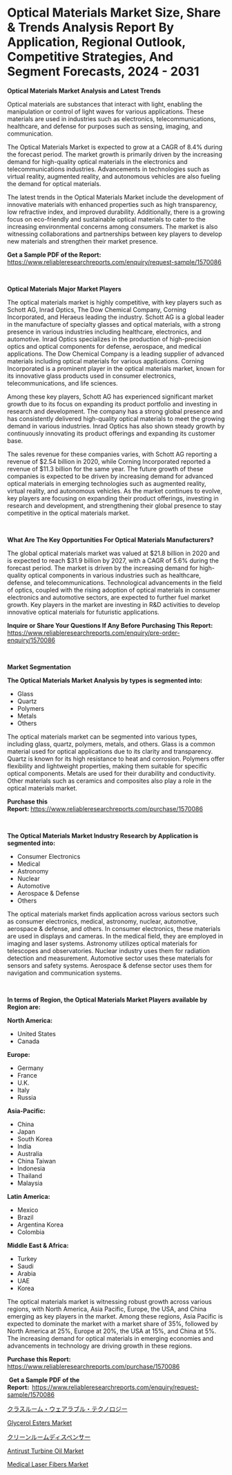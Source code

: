<p><h1>Optical Materials Market Size, Share & Trends Analysis Report By Application, Regional Outlook, Competitive Strategies, And Segment Forecasts, 2024 - 2031</h1></p><p><strong>Optical Materials Market Analysis and Latest Trends</strong></p>
<p><p>Optical materials are substances that interact with light, enabling the manipulation or control of light waves for various applications. These materials are used in industries such as electronics, telecommunications, healthcare, and defense for purposes such as sensing, imaging, and communication.</p><p>The Optical Materials Market is expected to grow at a CAGR of 8.4% during the forecast period. The market growth is primarily driven by the increasing demand for high-quality optical materials in the electronics and telecommunications industries. Advancements in technologies such as virtual reality, augmented reality, and autonomous vehicles are also fueling the demand for optical materials.</p><p>The latest trends in the Optical Materials Market include the development of innovative materials with enhanced properties such as high transparency, low refractive index, and improved durability. Additionally, there is a growing focus on eco-friendly and sustainable optical materials to cater to the increasing environmental concerns among consumers. The market is also witnessing collaborations and partnerships between key players to develop new materials and strengthen their market presence.</p></p>
<p><strong>Get a Sample PDF of the Report:&nbsp;</strong> <a href="https://www.reliableresearchreports.com/enquiry/request-sample/1570086">https://www.reliableresearchreports.com/enquiry/request-sample/1570086</a></p>
<p>&nbsp;</p>
<p><strong>Optical Materials Major Market Players</strong></p>
<p><p>The optical materials market is highly competitive, with key players such as Schott AG, Inrad Optics, The Dow Chemical Company, Corning Incorporated, and Heraeus leading the industry. Schott AG is a global leader in the manufacture of specialty glasses and optical materials, with a strong presence in various industries including healthcare, electronics, and automotive. Inrad Optics specializes in the production of high-precision optics and optical components for defense, aerospace, and medical applications. The Dow Chemical Company is a leading supplier of advanced materials including optical materials for various applications. Corning Incorporated is a prominent player in the optical materials market, known for its innovative glass products used in consumer electronics, telecommunications, and life sciences.</p><p>Among these key players, Schott AG has experienced significant market growth due to its focus on expanding its product portfolio and investing in research and development. The company has a strong global presence and has consistently delivered high-quality optical materials to meet the growing demand in various industries. Inrad Optics has also shown steady growth by continuously innovating its product offerings and expanding its customer base.</p><p>The sales revenue for these companies varies, with Schott AG reporting a revenue of $2.54 billion in 2020, while Corning Incorporated reported a revenue of $11.3 billion for the same year. The future growth of these companies is expected to be driven by increasing demand for advanced optical materials in emerging technologies such as augmented reality, virtual reality, and autonomous vehicles. As the market continues to evolve, key players are focusing on expanding their product offerings, investing in research and development, and strengthening their global presence to stay competitive in the optical materials market.</p></p>
<p>&nbsp;</p>
<p><strong>What Are The Key Opportunities For Optical Materials Manufacturers?</strong></p>
<p><p>The global optical materials market was valued at $21.8 billion in 2020 and is expected to reach $31.9 billion by 2027, with a CAGR of 5.6% during the forecast period. The market is driven by the increasing demand for high-quality optical components in various industries such as healthcare, defense, and telecommunications. Technological advancements in the field of optics, coupled with the rising adoption of optical materials in consumer electronics and automotive sectors, are expected to further fuel market growth. Key players in the market are investing in R&D activities to develop innovative optical materials for futuristic applications.</p></p>
<p><strong>Inquire or Share Your Questions If Any Before Purchasing This Report:</strong> <a href="https://www.reliableresearchreports.com/enquiry/pre-order-enquiry/1570086">https://www.reliableresearchreports.com/enquiry/pre-order-enquiry/1570086</a></p>
<p>&nbsp;</p>
<p><strong>Market Segmentation</strong></p>
<p><strong>The Optical Materials Market Analysis by types is segmented into:</strong></p>
<p><ul><li>Glass</li><li>Quartz</li><li>Polymers</li><li>Metals</li><li>Others</li></ul></p>
<p><p>The optical materials market can be segmented into various types, including glass, quartz, polymers, metals, and others. Glass is a common material used for optical applications due to its clarity and transparency. Quartz is known for its high resistance to heat and corrosion. Polymers offer flexibility and lightweight properties, making them suitable for specific optical components. Metals are used for their durability and conductivity. Other materials such as ceramics and composites also play a role in the optical materials market.</p></p>
<p><strong>Purchase this Report:&nbsp;</strong><a href="https://www.reliableresearchreports.com/purchase/1570086">https://www.reliableresearchreports.com/purchase/1570086</a></p>
<p>&nbsp;</p>
<p><strong>The Optical Materials Market Industry Research by Application is segmented into:</strong></p>
<p><ul><li>Consumer Electronics</li><li>Medical</li><li>Astronomy</li><li>Nuclear</li><li>Automotive</li><li>Aerospace & Defense</li><li>Others</li></ul></p>
<p><p>The optical materials market finds application across various sectors such as consumer electronics, medical, astronomy, nuclear, automotive, aerospace & defense, and others. In consumer electronics, these materials are used in displays and cameras. In the medical field, they are employed in imaging and laser systems. Astronomy utilizes optical materials for telescopes and observatories. Nuclear industry uses them for radiation detection and measurement. Automotive sector uses these materials for sensors and safety systems. Aerospace & defense sector uses them for navigation and communication systems.</p></p>
<p>&nbsp;</p>
<p><strong>In terms of Region, the Optical Materials Market Players available by Region are:</strong></p>
<p>
    <p> <strong> North America: </strong>
        <ul>
            <li>United States</li>
            <li>Canada</li>
        </ul>
        </p> 
    <p> <strong> Europe: </strong>
        <ul>
            <li>Germany</li>
            <li>France</li>
            <li>U.K.</li>
            <li>Italy</li>
            <li>Russia</li>
        </ul>
        </p> 
    <p> <strong> Asia-Pacific: </strong>
        <ul>
            <li>China</li>
            <li>Japan</li>
            <li>South Korea</li>
            <li>India</li>
            <li>Australia</li>
            <li>China Taiwan</li>
            <li>Indonesia</li>
            <li>Thailand</li>
            <li>Malaysia</li>
        </ul>
        </p> 
    <p> <strong> Latin America: </strong>
        <ul>
            <li>Mexico</li>
            <li>Brazil</li>
            <li>Argentina Korea</li>
            <li>Colombia</li>
        </ul>
        </p> 
    <p> <strong> Middle East & Africa: </strong>
        <ul>
            <li>Turkey</li>
            <li>Saudi</li>
            <li>Arabia</li>
            <li>UAE</li>
            <li>Korea</li>
        </ul>
    </p>
    </p>
<p><p>The optical materials market is witnessing robust growth across various regions, with North America, Asia Pacific, Europe, the USA, and China emerging as key players in the market. Among these regions, Asia Pacific is expected to dominate the market with a market share of 35%, followed by North America at 25%, Europe at 20%, the USA at 15%, and China at 5%. The increasing demand for optical materials in emerging economies and advancements in technology are driving growth in these regions.</p></p>
<p><strong>Purchase this Report: </strong><a href="https://www.reliableresearchreports.com/purchase/1570086">https://www.reliableresearchreports.com/purchase/1570086</a></p>
<p>&nbsp;<strong>Get a Sample PDF of the Report:&nbsp;&nbsp;</strong><a href="https://www.reliableresearchreports.com/enquiry/request-sample/1570086">https://www.reliableresearchreports.com/enquiry/request-sample/1570086</a></p>
<p><strong></strong></p>
<p><p><a href="https://medium.com/@luckeycorbin/%E6%AC%A1%E3%81%AE%E6%96%87%E7%AB%A0%E3%82%92%E6%97%A5%E6%9C%AC%E8%AA%9E%E3%81%AB%E7%BF%BB%E8%A8%B3%E3%81%97%E3%81%A6%E3%81%8F%E3%81%A0%E3%81%95%E3%81%84-classroom-wearables-technology-market-outlook-industry-overview-and-forecast-b3f92b845a36">クラスルーム・ウェアラブル・テクノロジー</a></p><p><a href="https://github.com/okotobwrhuteie/Market-Research-Report-List-1/blob/main/glycerol-esters-market.md">Glycerol Esters Market</a></p><p><a href="https://medium.com/@lonnierami89675202/%E3%82%AF%E3%83%AA%E3%83%BC%E3%83%B3%E3%83%AB%E3%83%BC%E3%83%A0%E3%83%87%E3%82%A3%E3%82%B9%E3%83%9A%E3%83%B3%E3%82%B5%E3%83%BC%E5%B8%82%E5%A0%B4-%E5%B8%82%E5%A0%B4cagr-%E5%B8%82%E5%A0%B4%E3%83%88%E3%83%AC%E3%83%B3%E3%83%89-%E3%81%8A%E3%82%88%E3%81%B3%E6%88%90%E9%95%B7%E6%88%A6%E7%95%A5%E3%81%AB%E9%96%A2%E3%81%99%E3%82%8B%E6%B4%9E%E5%AF%9F-a1aa884fc8bd">クリーンルームディスペンサー</a></p><p><a href="https://view.publitas.com/reportprime-1/antirust-turbine-oil-market-size-global-industry-overview-market-segmentation-and-forecast-2023-to-2030/">Antirust Turbine Oil Market</a></p><p><a href="https://issuu.com/reportprime-2/docs/medical-laser-fibers-market-size-2030.pptx">Medical Laser Fibers Market</a></p></p>
